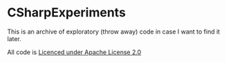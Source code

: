 CSharpExperiments
=================

This is an archive of exploratory (throw away) code in case I want to find it later.

All code is [Licenced under Apache License 2.0](http://www.apache.org/licenses/LICENSE-2.0)
